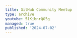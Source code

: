 ```yaml
---
title: GitHub Community Meetup
type: archive
youtube: 51KibnrQO5g
managed: true
published: '2024-07-02'
---
```

